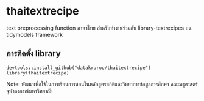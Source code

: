 # thaitextrecipe
text preprocessing function ภาษาไทย สำหรับทำงานร่วมกับ library-textrecipes บน tidymodels framework 

## การติดตั้ง library

```
devtools::install_github("datakruroo/thaitextrecipe")
library(thaitextrecipe)
```

Note: พัฒนาเพื่อใช้ในการเรียนการสอนในหลักสูตรสถิติและวิทยาการข้อมูลการศึกษา คณะครุศาสตร์ จุฬาลงกรณ์มหาวิทยาลัย
